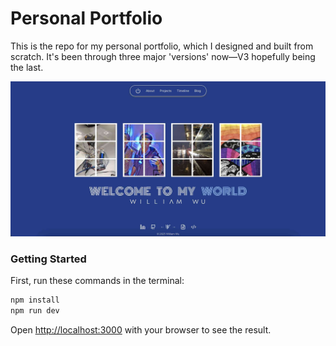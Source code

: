 # Personal Portfolio

This is the repo for my personal portfolio, which I designed and built from scratch. It's been through three major 'versions' now—V3 hopefully being the last.

![Preview](https://raw.githubusercontent.com/Williamwu277/PersonalWebsite/main/src/assets/portfolioPicture.jpg)

### Getting Started

First, run these commands in the terminal:

```bash
npm install
npm run dev
```

Open [http://localhost:3000](http://localhost:3000) with your browser to see the result.